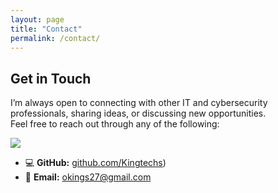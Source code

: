 ```yaml
---
layout: page
title: "Contact"
permalink: /contact/
---
```


## Get in Touch

I’m always open to connecting with other IT and cybersecurity professionals, sharing ideas, or discussing new opportunities.  
Feel free to reach out through any of the following:

<a href="[https://linkedin.com](https://www.linkedin.com/in/oscar-reyes-311a6336b/)"><img src="https://img.shields.io/badge/-LinkedIn-0072b1?&style=for-the-badge&logo=linkedin&logoColor=white" /></a>
- 💻 **GitHub:** [github.com/Kingtechs](https://kingtechs.github.io/Kingtechs))
- 📧 **Email:** <okings27@gmail.com>

